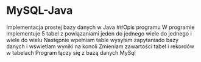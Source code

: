 # MySQL-Java
Implementacja prostej bazy danych w Java 
##Opis programu
W programie implementuje 5 tabel z powiązaniami jeden do jednego wiele do jednego i wiele do wielu
Następnie wpełniam  table 
wysyłam zapytaniado bazy danych i wświetlam wyniki na konoli
Zmieniam zawartości tabel i rekordów w tabelach
Program łączy się z bazą danych MySql
